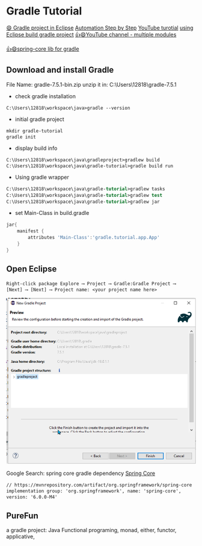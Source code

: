 <h1>Gradle Tutorial</h1>

[😄 Gradle project in Eclipse](https://www.vogella.com/tutorials/EclipseGradle/article.html)
[](https://tomgregory.com/gradle-tutorial-for-complete-beginners/)
[Automation Step by Step](https://automationstepbystep.com/)
[YouTube turotial](https://www.youtube.com/playlist?list=PLhW3qG5bs-L8kzOvEjaOyUs2LqHZ3fz4X)
[using Eclipse build gradle project](https://www.youtube.com/watch?v=Tw0sI0WiXVg)
[👍😄YouTube channel - multiple modules](https://www.youtube.com/watch?v=5ZYOyo8ciBo)

[👍😄spring-core lib for gradle](https://mvnrepository.com/artifact/org.springframework/spring-core/5.3.22)

## Download and install Gradle

[](https://gradle.org/releases/)
File Name: gradle-7.5.1-bin.zip
unzip it in: C:\Users\12818\gradle-7.5.1

* check gradle installation

```dos
C:\Users\12818\workspace\java>gradle --version
```

* initial gradle project

```
mkdir gradle-tutorial
gradle init
```

* display build info

```dos
C:\Users\12818\workspace\java\gradleproject>gradlew build
C:\Users\12818\workspace\java\gradle-tutorial>gradle build run
```

* Using gradle wrapper

```do
C:\Users\12818\workspace\java\gradle-tutorial>gradlew tasks
C:\Users\12818\workspace\java\gradle-tutorial>gradlew test
C:\Users\12818\workspace\java\gradle-tutorial>gradlew jar
```
 * set Main-Class in build.gradle

```gradle
jar{
    manifest {
        attributes 'Main-Class':'gradle.tutorial.app.App'
    }
}
```

## Open Eclipse

```doc
Right-click package Explore ⟶ Project ⟶ Gradle:Gradle Project ⟶ 
[Next] ⟶ [Next] ⟶ Project name: <your project name here>
```

![](images/gradleSettings.png)

Google Search: spring core gradle dependency
[Spring Core](https://mvnrepository.com/artifact/org.springframework/spring-core)

```
// https://mvnrepository.com/artifact/org.springframework/spring-core
implementation group: 'org.springframework', name: 'spring-core', version: '6.0.0-M4'

```

## PureFun
a gradle project: Java Functional programing, monad, either, functor, applicative, 

